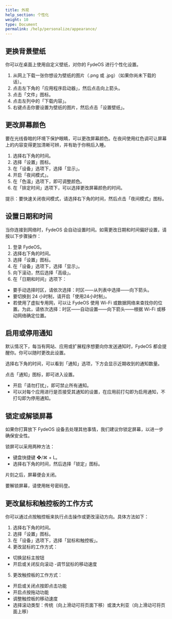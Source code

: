 ```yaml
---
title: 外观
help_section: 个性化
weight: 10
type: Document
permalink: /help/personalize/appearance/
---
```


## 更换背景壁纸

你可以在桌面上使用自定义壁纸，对你的 FydeOS 进行个性化设置。

1. 从网上下载一张你想设为壁纸的图片（.png 或 .jpg）（如果你尚未下载的话）。
2. 点击左下角的「应用程序启动器」，然后点击向上箭头。
3. 点击「文件」图标。
4. 点击左列中的「下载内容」。
5. 右键点击你要设置为壁纸的图片，然后点击「设置壁纸」。

## 更改屏幕颜色

要在光线昏暗的环境下保护眼睛，可以更改屏幕颜色。在夜间使用红色调可让屏幕上的内容变得更加清晰可辨，并有助于你稍后入睡。

1. 选择右下角的时间。
2. 选择「设置」图标。
3. 在「设备」选项下，选择「显示」。
4. 开启「夜间模式」。
5. 在「色温」选项下，即可调整颜色。
6. 在「排定时间」选项下，可以选择更改屏幕颜色的时间。

提示：要快速关闭夜间模式，请选择右下角的时间，然后点击「夜间模式」图标。

## 设置日期和时间

当你连接到网络时，FydeOS 会自动设置时间。如需更改日期和时间偏好设置，请按以下步骤操作：

1. 登录 FydeOS。
2. 选择右下角的时间。
3. 选择「设置」图标。
4. 在「设备」选项下，选择「显示」。
5. 向下滚动，然后选择「高级」。
6. 在「日期和时间」选项下：
 - 要手动选择时区，请依次选择：时区——从列表中选择——向下箭头。
 - 要切换到 24 小时制，请开启「使用24小时制」。
 - 若使用了虚拟专用网，可以让 FydeOS 使用 Wi-Fi 或数据网络来查找你的位置。为此，请依次选择：时区——自动设置——向下箭头——根据 Wi-Fi 或移动网络确定位置​。

## 启用或停用通知

默认情况下，每当有网站、应用或扩展程序想要向你发送通知时，FydeOS 都会提醒你。你可以随时更改此设置。

选择右下角的时间，可以看到「通知」选项，下方会显示近期收到的通知数量。

点击「通知」图标，即可进入设置。

- 开启「请勿打扰」，即可禁止所有通知。
- 可以对每个应用进行是否接受其通知的设置，在应用前打勾即为启用通知，不打勾即为停用通知。

## 锁定或解锁屏幕

如果你打算放下 FydeOS 设备去处理其他事情，我们建议你锁定屏幕，以进一步确保安全性。

锁屏可以采用两种方法：

- 键盘快捷键 ❖/⌘ + L。
- 选择右下角的时间，然后选择「锁定」图标。

片刻之后，屏幕便会关闭。

要解锁屏幕，请使用帐号密码登。

## 更改鼠标和触控板的工作方式

你可以通过点按触控板来执行点击操作或更改滚动方向。具体方法如下：

1. 选择右下角的时间。
2. 选择「设置」图标。
3. 在「设备」选项下，选择「鼠标和触控板」。
4. 更改鼠标的工作方式：
 - 切换鼠标主按钮
 - 开启或关闭反向滚动
 -调节鼠标的移动速度
5. 更改触控板的工作方式：
 - 开启或关闭点按即点击功能
 - 开启点按拖动功能
 - 调整触控板的移动速度
 - 选择滚动类型：传统（向上滑动可将页面下移）或澳大利亚（向上滑动可将页面上移）






